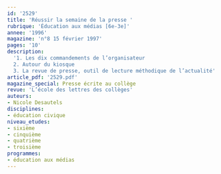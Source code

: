 ```yaml
---
id: '2529'
title: 'Réussir la semaine de la presse '
rubrique: 'Éducation aux médias [6e-3e]'
annee: '1996'
magazine: 'n°8 15 février 1997'
pages: '10'
description: 
  '1. Les dix commandements de l’organisateur
  2. Autour du kiosque
  3. La revue de presse, outil de lecture méthodique de l’actualité'
article_pdf: '2529.pdf'
magazine_special: Presse écrite au collège
revue: 'L’école des lettres des collèges'
auteurs:
- Nicole Desautels
disciplines:
- éducation civique
niveau_etudes:
- sixième
- cinquième
- quatrième
- troisième
programmes:
- éducation aux médias
---
```

